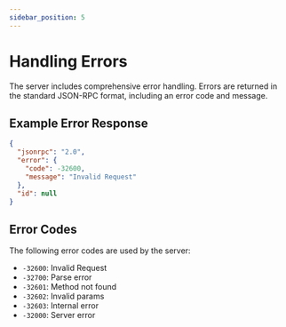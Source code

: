 ```yaml
---
sidebar_position: 5
---
```


# Handling Errors

The server includes comprehensive error handling. Errors are returned in the standard JSON-RPC format, including an error code and message.

## Example Error Response

```json
{
  "jsonrpc": "2.0",
  "error": {
    "code": -32600,
    "message": "Invalid Request"
  },
  "id": null
}
```

## Error Codes

The following error codes are used by the server:

- `-32600`: Invalid Request
- `-32700`: Parse error
- `-32601`: Method not found
- `-32602`: Invalid params
- `-32603`: Internal error
- `-32000`: Server error

